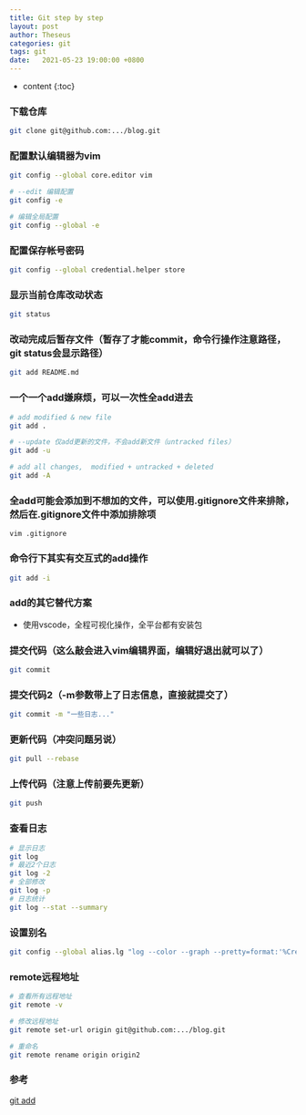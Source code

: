 ```yaml
---
title: Git step by step
layout: post
author: Theseus
categories: git
tags: git
date:   2021-05-23 19:00:00 +0800
---
```


* content
{:toc}



### 下载仓库
``` bash
git clone git@github.com:.../blog.git
```

### 配置默认编辑器为vim
``` bash
git config --global core.editor vim

# --edit 编辑配置
git config -e

# 编辑全局配置
git config --global -e
```

### 配置保存帐号密码
``` bash
git config --global credential.helper store
```

### 显示当前仓库改动状态
``` bash
git status
```

### 改动完成后暂存文件（暂存了才能commit，命令行操作注意路径，git status会显示路径）
``` bash
git add README.md
```

### 一个一个add嫌麻烦，可以一次性全add进去
``` bash
# add modified & new file
git add .

# --update 仅add更新的文件，不会add新文件（untracked files）
git add -u

# add all changes,  modified + untracked + deleted
git add -A
```

### 全add可能会添加到不想加的文件，可以使用.gitignore文件来排除，然后在.gitignore文件中添加排除项
```
vim .gitignore
```

### 命令行下其实有交互式的add操作
``` bash
git add -i
```

### add的其它替代方案
* 使用vscode，全程可视化操作，全平台都有安装包


### 提交代码（这么敲会进入vim编辑界面，编辑好退出就可以了）
``` bash
git commit
```

### 提交代码2（-m参数带上了日志信息，直接就提交了）
``` bash
git commit -m "一些日志..."
```

### 更新代码（冲突问题另说）
``` bash
git pull --rebase
```

### 上传代码（注意上传前要先更新）
``` bash
git push
```

### 查看日志
``` bash
# 显示日志
git log
# 最近2个日志
git log -2
# 全部修改
git log -p
# 日志统计
git log --stat --summary 
```

### 设置别名
``` bash
git config --global alias.lg "log --color --graph --pretty=format:'%Cred%h%Creset -%C(yellow)%d%Creset %s %Cgreen(%cr) %C(bold blue)&lt;%an&gt;%Creset' --abbrev-commit"  
```

### remote远程地址
``` bash
# 查看所有远程地址
git remote -v

# 修改远程地址
git remote set-url origin git@github.com:.../blog.git

# 重命名
git remote rename origin origin2
```

### 参考
[git add](https://git-scm.com/docs/git-add)